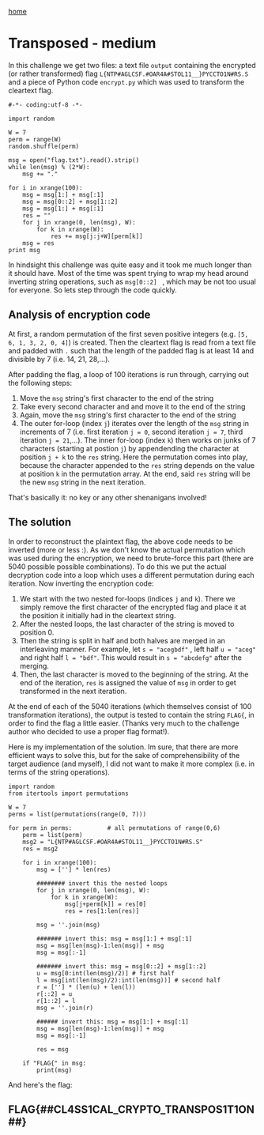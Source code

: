 [home](https://adminadminctf.github.io/ctf/)

# Transposed - medium
In this challenge we get two files: a text file ```output``` containing the encrypted (or rather transformed) flag
```L{NTP#AGLCSF.#OAR4A#STOL11__}PYCCTO1N#RS.S``` and a piece of Python code ```encrypt.py``` which was used to transform the cleartext flag.

```
#-*- coding:utf-8 -*-

import random

W = 7
perm = range(W)
random.shuffle(perm)

msg = open("flag.txt").read().strip()
while len(msg) % (2*W):
    msg += "."

for i in xrange(100):
    msg = msg[1:] + msg[:1]
    msg = msg[0::2] + msg[1::2]
    msg = msg[1:] + msg[:1]
    res = ""
    for j in xrange(0, len(msg), W):
        for k in xrange(W):
            res += msg[j:j+W][perm[k]]
    msg = res
print msg
```
In hindsight this challenge was quite easy and it took me much longer than it should have. Most of the time was spent trying to wrap my head around inverting string operations, such as ```msg[0::2] ``` , which may be not too usual for everyone. So lets step through the code quickly.

## Analysis of encryption code

At first, a random permutation of the first seven positive integers (e.g. ```[5, 6, 1, 3, 2, 0, 4]```)  is created. Then the cleartext flag is read from a text file and padded with ```.``` such that the length of the padded flag is at least 14 and divisible by 7 (i.e. 14, 21, 28,...).

After padding the flag, a loop of 100 iterations is run through, carrying out the following steps:
1. Move the ```msg``` string's first character to the end of the string
2. Take every second character and and move it to the end of the string
3. Again, move the ```msg``` string's first character to the end of the string
4. The outer for-loop (index ```j```) iterates over the length of the ```msg``` string in increments of 7 (i.e. first iteration ```j = 0```, second iteration ```j = 7```, third iteration ```j = 21```,...). The inner for-loop  (index ```k```) then works on junks of 7 characters (starting at postion ```j```) by appendending the character at position ```j + k``` to the ```res``` string. Here the permutation comes into play, because the character appended to the ```res``` string depends on the value at position ```k``` in the permutation array. At the end, said ```res``` string will be the new ```msg``` string in the next iteration.

That's basically it: no key or any other shenanigans involved!

## The solution

In order to reconstruct the plaintext flag, the above code needs to be inverted (more or less :). As we don't know the actual permutation which was used during the encryption, we need to brute-force this part (there are 5040 possible possible combinations). To do this we put the actual decryption code into a loop which uses a different permutation during each iteration.
Now inverting the encryption code:
1. We start with the two nested for-loops (indices ```j``` and ```k```). There we simply remove the first character of the encrypted flag and place it at the position it initially had in the cleartext string. 
2. After the nested loops, the last character of the string is moved to position 0. 
3. Then the string is split in half and both halves are merged in an interleaving manner. For example, let ```s = "acegbdf"``` , left half ```u = "aceg"``` and right half ```l = "bdf"```. This would result in ```s = "abcdefg"``` after the merging. 
4. Then, the last character is moved to the beginning of the string. At the end of the iteration, ```res``` is assigned the value of ```msg``` in order to get transformed in the next iteration.

At the end of each of the 5040 iterations (which themselves consist of 100 transformation iterations), the output is tested to contain the string ```FLAG{```, in order to find the flag a little easier. (Thanks very much to the challenge author who decided to use a proper flag format!).

Here is my implementation of the solution. Im sure, that there are more efficient ways to solve this, but for the sake of comprehensibility of the target audience (and myself), I did not want to make it more complex (i.e. in terms of the string operations).

```
import random
from itertools import permutations

W = 7
perms = list(permutations(range(0, 7)))

for perm in perms:			# all permutations of range(0,6)
	perm = list(perm)
	msg2 = "L{NTP#AGLCSF.#OAR4A#STOL11__}PYCCTO1N#RS.S"
	res = msg2
	
	for i in xrange(100):
		msg = [''] * len(res)
		
		######## invert this the nested loops
		for j in xrange(0, len(msg), W):
			for k in xrange(W):
				msg[j+perm[k]] = res[0]
				res = res[1:len(res)]
		
		msg = ''.join(msg)
		
		####### invert this: msg = msg[1:] + msg[:1]
		msg = msg[len(msg)-1:len(msg)] + msg
		msg = msg[:-1]
		
		####### invert this: msg = msg[0::2] + msg[1::2]
		u = msg[0:int(len(msg)/2)] # first half
		l = msg[int(len(msg)/2):int(len(msg))] # second half
		r = [''] * (len(u) + len(l))
		r[::2] = u
		r[1::2] = l
		msg = ''.join(r)
		
		###### invert this: msg = msg[1:] + msg[:1]
		msg = msg[len(msg)-1:len(msg)] + msg
		msg = msg[:-1]

		res = msg

	if "FLAG{" in msg:
		print(msg)	
```

And here's the flag:
## FLAG{##CL4SS1CAL_CRYPTO_TRANSPOS1T1ON##}
